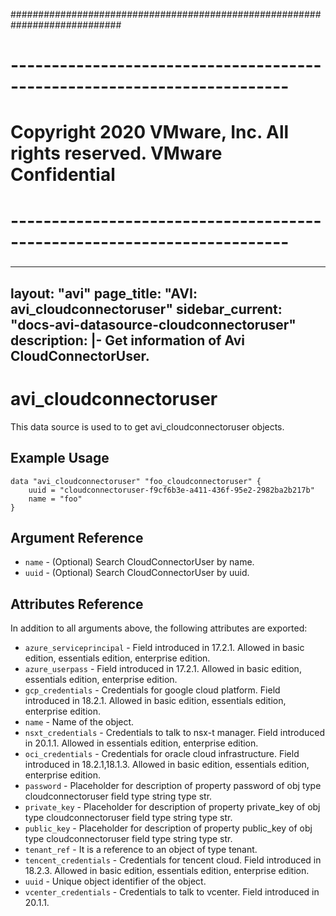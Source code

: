 ############################################################################
# ------------------------------------------------------------------------
# Copyright 2020 VMware, Inc.  All rights reserved. VMware Confidential
# ------------------------------------------------------------------------
###

---
layout: "avi"
page_title: "AVI: avi_cloudconnectoruser"
sidebar_current: "docs-avi-datasource-cloudconnectoruser"
description: |-
  Get information of Avi CloudConnectorUser.
---

# avi_cloudconnectoruser

This data source is used to to get avi_cloudconnectoruser objects.

## Example Usage

```hcl
data "avi_cloudconnectoruser" "foo_cloudconnectoruser" {
    uuid = "cloudconnectoruser-f9cf6b3e-a411-436f-95e2-2982ba2b217b"
    name = "foo"
}
```

## Argument Reference

* `name` - (Optional) Search CloudConnectorUser by name.
* `uuid` - (Optional) Search CloudConnectorUser by uuid.

## Attributes Reference

In addition to all arguments above, the following attributes are exported:

* `azure_serviceprincipal` - Field introduced in 17.2.1. Allowed in basic edition, essentials edition, enterprise edition.
* `azure_userpass` - Field introduced in 17.2.1. Allowed in basic edition, essentials edition, enterprise edition.
* `gcp_credentials` - Credentials for google cloud platform. Field introduced in 18.2.1. Allowed in basic edition, essentials edition, enterprise edition.
* `name` - Name of the object.
* `nsxt_credentials` - Credentials to talk to nsx-t manager. Field introduced in 20.1.1. Allowed in essentials edition, enterprise edition.
* `oci_credentials` - Credentials for oracle cloud infrastructure. Field introduced in 18.2.1,18.1.3. Allowed in basic edition, essentials edition, enterprise edition.
* `password` - Placeholder for description of property password of obj type cloudconnectoruser field type string  type str.
* `private_key` - Placeholder for description of property private_key of obj type cloudconnectoruser field type string  type str.
* `public_key` - Placeholder for description of property public_key of obj type cloudconnectoruser field type string  type str.
* `tenant_ref` - It is a reference to an object of type tenant.
* `tencent_credentials` - Credentials for tencent cloud. Field introduced in 18.2.3. Allowed in basic edition, essentials edition, enterprise edition.
* `uuid` - Unique object identifier of the object.
* `vcenter_credentials` - Credentials to talk to vcenter. Field introduced in 20.1.1.

